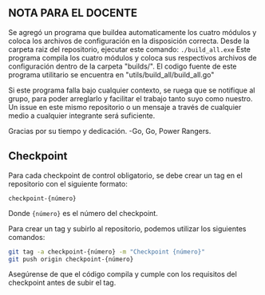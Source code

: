 ## NOTA PARA EL DOCENTE
Se agregó un programa que buildea automaticamente los cuatro módulos y coloca los archivos de configuración en la disposición correcta.
Desde la carpeta raiz del repositorio, ejecutar este comando:
`./build_all.exe`
Este programa compila los cuatro módulos y coloca sus respectivos archivos de configuración dentro de la carpeta "builds/". El codigo fuente de este programa utilitario se encuentra en "utils/build_all/build_all.go"

Si este programa falla bajo cualquier contexto, se ruega que se notifique al grupo, para poder arreglarlo y facilitar el trabajo tanto suyo como nuestro. Un issue en este mismo repositorio o un mensaje a través de cualquier medio a cualquier integrante será suficiente.

Gracias por su tiempo y dedicación.
-Go, Go, Power Rangers.

## Checkpoint

Para cada checkpoint de control obligatorio, se debe crear un tag en el
repositorio con el siguiente formato:

```
checkpoint-{número}
```

Donde `{número}` es el número del checkpoint.

Para crear un tag y subirlo al repositorio, podemos utilizar los siguientes
comandos:

```bash
git tag -a checkpoint-{número} -m "Checkpoint {número}"
git push origin checkpoint-{número}
```

Asegúrense de que el código compila y cumple con los requisitos del checkpoint
antes de subir el tag.
